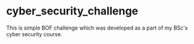 # cyber_security_challenge
This is simple BOF challenge which was developed as a part of my BSc's cyber security course.

